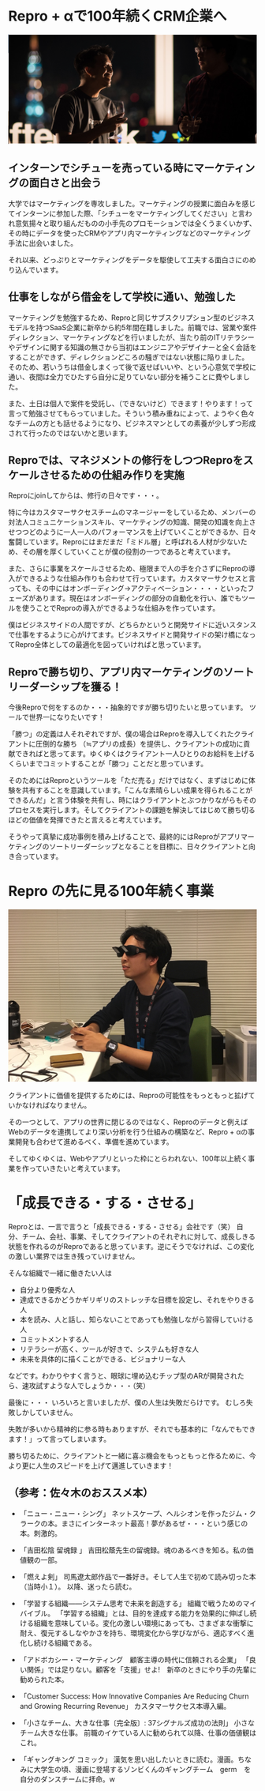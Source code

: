 # Repro + αで100年続くCRM企業へ

![alt](https://github.com/komoshun/Employer-Branding/blob/master/20180213/%E3%82%B9%E3%82%AF%E3%83%AA%E3%83%BC%E3%83%B3%E3%82%B7%E3%83%A7%E3%83%83%E3%83%88%202019-05-09%2015.05.56.png)

## インターンでシチューを売っている時にマーケティングの面白さと出会う
大学ではマーケティングを専攻しました。マーケティングの授業に面白みを感じてインターンに参加した際、「シチューをマーケティングしてください」と言われ意気揚々と取り組んだものの小手先のプロモーションでは全くうまくいかず、その時にデータを使ったCRMやアプリ内マーケティングなどのマーケティング手法に出会いました。

それ以来、どっぷりとマーケティングをデータを駆使して工夫する面白さにのめり込んでいます。

## 仕事をしながら借金をして学校に通い、勉強した

マーケティングを勉強するため、Reproと同じサブスクリプション型のビジネスモデルを持つSaaS企業に新卒から約5年間在籍しました。前職では、営業や案件ディレクション、マーケティングなどを行いましたが、当たり前のITリテラシーやデザインに関する知識の無さから当初はエンジニアやデザイナーと全く会話をすることができず、ディレクションどころの騒ぎではない状態に陥りました。
そのため、若いうちは借金しまくって後で返せばいいや、という心意気で学校に通い、夜間は全力でひたすら自分に足りていない部分を補うことに費やしました。

また、土日は個人で案件を受託し、（できないけど）できます！やります！って言って勉強させてもらっていました。そういう積み重ねによって、ようやく色々なチームの方とも話せるようになり、ビジネスマンとしての素養が少しずつ形成されて行ったのではないかと思います。

## Reproでは、マネジメントの修行をしつつReproをスケールさせるための仕組み作りを実施

Reproにjoinしてからは、修行の日々です・・・。

特に今はカスタマーサクセスチームのマネージャーをしているため、メンバーの対法人コミュニケーションスキル、マーケティングの知識、開発の知識を向上させつつどのように一人一人のパフォーマンスを上げていくことができるか、日々奮闘しています。Reproにはまだまだ「ミドル層」と呼ばれる人材が少ないため、その層を厚くしていくことが僕の役割の一つであると考えています。

また、さらに事業をスケールさせるため、極限まで人の手を介さずにReproの導入ができるような仕組み作りも合わせて行っています。カスタマーサクセスと言っても、その中にはオンボーディング→アクティベーション・・・・といったフェーズがあります。現在はオンボーディングの部分の自動化を行い、誰でもツールを使うことでReproの導入ができるような仕組みを作っています。

僕はビジネスサイドの人間ですが、どちらかというと開発サイドに近いスタンスで仕事をするように心がけてます。ビジネスサイドと開発サイドの架け橋になってRepro全体としての最適化を図っていければと思っています。

## Reproで勝ち切り、アプリ内マーケティングのソートリーダーシップを獲る！

今後Reproで何をするのか・・・抽象的ですが勝ち切りたいと思っています。
ツールで世界一になりたいです！

「勝つ」の定義は人それぞれですが、僕の場合はReproを導入してくれたクライアントに圧倒的な勝ち
（≒アプリの成長）を提供し、クライアントの成功に貢献できればと思ってます。ゆくゆくはクライアント一人ひとりのお給料を上げるくらいまでコミットすることが「勝つ」ことだと思っています。

そのためにはReproというツールを「ただ売る」だけではなく、まずはじめに体験を共有することを意識しています。「こんな素晴らしい成果を得られることができるんだ」と言う体験を共有し、時にはクライアントとぶつかりながらもそのプロセスを実行します。そしてクライアントの課題を解決してはじめて勝ち切るほどの価値を発揮できたと言えると考えています。

そうやって真摯に成功事例を積み上げることで、最終的にはReproがアプリマーケティングのソートリーダーシップとなることを目標に、日々クライアントと向き合っています。

# Repro の先に見る100年続く事業

![alt](https://github.com/komoshun/Employer-Branding/blob/master/20180213/assets/b9720d86-d16c-4e89-9b5f-6874d7af20af.jpeg)

クライアントに価値を提供するためには、Reproの可能性をもっともっと拡げていかなければなりません。

その一つとして、アプリの世界に閉じるのではなく、Reproのデータと例えばWebのデータを連携してより深い分析を行う仕組みの構築など、Repro + αの事業開発も合わせて進めるべく、準備を進めています。

そしてゆくゆくは、Webやアプリといった枠にとらわれない、100年以上続く事業を作っていきたいと考えています。

# 「成長できる・する・させる」
Reproとは、一言で言うと「成長できる・する・させる」会社です（笑）
自分、チーム、会社、事業、そしてクライアントのそれぞれに対して、成長しきる状態を作れるのがReproであると思っています。逆にそうでなければ、この変化の激しい業界では生き残っていけません。

そんな組織で一緒に働きたい人は
- 自分より優秀な人
- 達成できるかどうかギリギリのストレッチな目標を設定し、それをやりきる人
- 本を読み、人と話し、知らないことであっても勉強しながら習得していける人
- コミットメントする人
- リテラシーが高く、ツールが好きで、システムも好きな人
- 未来を具体的に描くことができる、ビジョナリーな人

などです。わかりやすく言うと、眼球に埋め込むチップ型のARが開発されたら、速攻試すような人でしょうか・・・（笑）


最後に・・・
いろいろと言いましたが、僕の人生は失敗だらけです。
むしろ失敗しかしていません。

失敗が多いから精神的に参る時もありますが、それでも基本的に「なんでもできます！」って言ってしまいます。

勝ち切るために、クライアントと一緒に喜ぶ機会をもっともっと作るために、今より更に人生のスピードを上げて邁進していきます！


## （参考：佐々木のおススメ本）
- 「ニュー・ニュー・シング」
ネットスケープ、ヘルシオンを作ったジム・クラークの本。まさにインターネット最高！夢があるぜ・・・という感じの本。刺激的。

- 「吉田松陰 留魂録 」
吉田松蔭先生の留魂録。魂のあるべきを知る。私の価値観の一部。

- 「燃えよ剣」
司馬遼太郎作品で一番好き。そして人生で初めて読み切った本（当時小１）。
以降、迷ったら読む。

- 「学習する組織――システム思考で未来を創造する」
組織で戦うためのマイバイブル。
「学習する組織」とは、目的を達成する能力を効果的に伸ばし続ける組織を意味している。変化の激しい環境にあっても、さまざまな衝撃に耐え、復元するしなやかさを持ち、環境変化から学びながら、適応すべく進化し続ける組織である。

- 「アドボカシー・マーケティング　顧客主導の時代に信頼される企業」
「良い関係」では足りない。顧客を「支援」せよ!　新卒のときにやり手の先輩に勧められた本。

- 「Customer Success: How Innovative Companies Are Reducing Churn and Growing Recurring Revenue」
カスタマーサクセス本導入編。

- 「小さなチーム、大きな仕事〔完全版〕: 37シグナルズ成功の法則」
小さなチーム大きな仕事。
前職のイケている人に勧められて以降、仕事の価値観はこれ。

- 「ギャングキング コミック」
漢気を思い出したいときに読む。漫画。ちなみに大学生の頃、漫画に登場するゾンビくんのギャングチーム　germ　を自分のダンスチームに拝命。w


